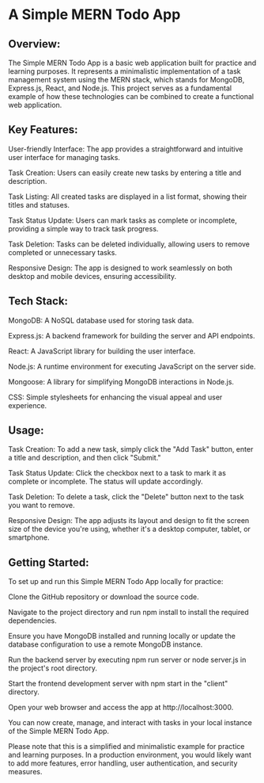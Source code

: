 # A Simple MERN Todo App

## Overview:
The Simple MERN Todo App is a basic web application built for practice and learning purposes. It represents a minimalistic implementation of a task management system using the MERN stack, which stands for MongoDB, Express.js, React, and Node.js. This project serves as a fundamental example of how these technologies can be combined to create a functional web application.

## Key Features:
User-friendly Interface: The app provides a straightforward and intuitive user interface for managing tasks.

Task Creation: Users can easily create new tasks by entering a title and description.

Task Listing: All created tasks are displayed in a list format, showing their titles and statuses.

Task Status Update: Users can mark tasks as complete or incomplete, providing a simple way to track task progress.

Task Deletion: Tasks can be deleted individually, allowing users to remove completed or unnecessary tasks.

Responsive Design: The app is designed to work seamlessly on both desktop and mobile devices, ensuring accessibility.

## Tech Stack:
MongoDB: A NoSQL database used for storing task data.

Express.js: A backend framework for building the server and API endpoints.

React: A JavaScript library for building the user interface.

Node.js: A runtime environment for executing JavaScript on the server side.

Mongoose: A library for simplifying MongoDB interactions in Node.js.

CSS: Simple stylesheets for enhancing the visual appeal and user experience.

## Usage:
Task Creation: To add a new task, simply click the "Add Task" button, enter a title and description, and then click "Submit."

Task Status Update: Click the checkbox next to a task to mark it as complete or incomplete. The status will update accordingly.

Task Deletion: To delete a task, click the "Delete" button next to the task you want to remove.

Responsive Design: The app adjusts its layout and design to fit the screen size of the device you're using, whether it's a desktop computer, tablet, or smartphone.

## Getting Started:
To set up and run this Simple MERN Todo App locally for practice:

Clone the GitHub repository or download the source code.

Navigate to the project directory and run npm install to install the required dependencies.

Ensure you have MongoDB installed and running locally or update the database configuration to use a remote MongoDB instance.

Run the backend server by executing npm run server or node server.js in the project's root directory.

Start the frontend development server with npm start in the "client" directory.

Open your web browser and access the app at http://localhost:3000.

You can now create, manage, and interact with tasks in your local instance of the Simple MERN Todo App.

Please note that this is a simplified and minimalistic example for practice and learning purposes. In a production environment, you would likely want to add more features, error handling, user authentication, and security measures.
